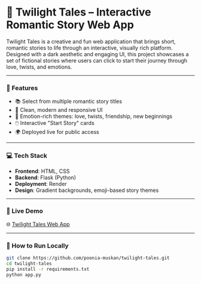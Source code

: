 # 🌌 Twilight Tales – Interactive Romantic Story Web App

Twilight Tales is a creative and fun web application that brings short, romantic stories to life through an interactive, visually rich platform. Designed with a dark aesthetic and engaging UI, this project showcases a set of fictional stories where users can click to start their journey through love, twists, and emotions.

---

### 🌟 Features

- 📚 Select from multiple romantic story titles
- 💖 Clean, modern and responsive UI
- 🔮 Emotion-rich themes: love, twists, friendship, new beginnings
- 🖱️ Interactive "Start Story" cards
- 🌍 Deployed live for public access

---

### 💻 Tech Stack

- **Frontend**: HTML, CSS  
- **Backend**: Flask (Python)  
- **Deployment**: Render  
- **Design**: Gradient backgrounds, emoji-based story themes

---

### 🔗 Live Demo

🌐 [Twilight Tales Web App](https://twilight-tales.onrender.com)

---

### 🚀 How to Run Locally

```bash
git clone https://github.com/poonia-muskan/twilight-tales.git
cd twilight-tales
pip install -r requirements.txt
python app.py

